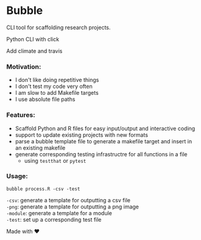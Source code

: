 # Bubble

CLI tool for scaffolding research projects.

Python CLI with click

Add climate and travis

### Motivation:
* I don't like doing repetitive things
* I don't test my code very often
* I am slow to add Makefile targets
* I use absolute file paths

### Features:

* Scaffold Python and R files for easy input/output and interactive coding
* support to update existing projects with new formats
* parse a bubble template file to generate a makefile target and insert in an existing makefile
* generate corresponding testing infrastructre for all functions in a file
	* using `testthat` or `pytest`

### Usage:
``` {shell}
bubble process.R -csv -test
```

`-csv`: generate a template for outputting a csv file  
`-png`: generate a template for outputting a png image  
`-module`: generate a template for a module  
`-test`: set up a corresponding test file  

Made with :heart:
